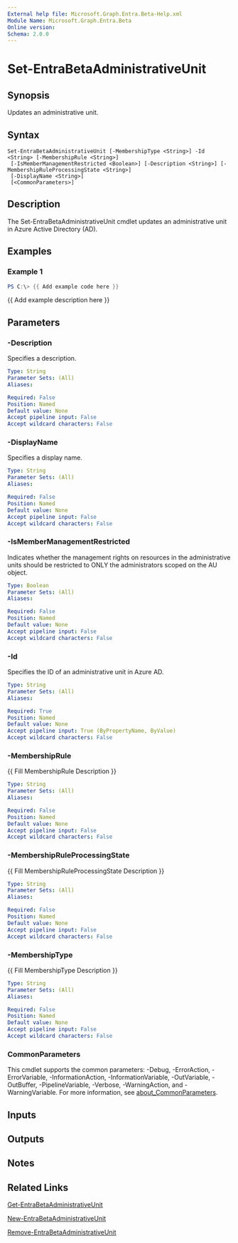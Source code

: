 ```yaml
---
External help file: Microsoft.Graph.Entra.Beta-Help.xml
Module Name: Microsoft.Graph.Entra.Beta
Online version:
Schema: 2.0.0
---
```


# Set-EntraBetaAdministrativeUnit

## Synopsis
Updates an administrative unit.

## Syntax

```
Set-EntraBetaAdministrativeUnit [-MembershipType <String>] -Id <String> [-MembershipRule <String>]
 [-IsMemberManagementRestricted <Boolean>] [-Description <String>] [-MembershipRuleProcessingState <String>]
 [-DisplayName <String>] 
 [<CommonParameters>]
```

## Description
The Set-EntraBetaAdministrativeUnit cmdlet updates an administrative unit in Azure Active Directory (AD).

## Examples

### Example 1
```powershell
PS C:\> {{ Add example code here }}
```

{{ Add example description here }}

## Parameters

### -Description
Specifies a description.

```yaml
Type: String
Parameter Sets: (All)
Aliases:

Required: False
Position: Named
Default value: None
Accept pipeline input: False
Accept wildcard characters: False
```

### -DisplayName
Specifies a display name.

```yaml
Type: String
Parameter Sets: (All)
Aliases:

Required: False
Position: Named
Default value: None
Accept pipeline input: False
Accept wildcard characters: False
```

### -IsMemberManagementRestricted
Indicates whether the management rights on resources in the administrative units should be restricted to ONLY the administrators scoped on the AU object.

```yaml
Type: Boolean
Parameter Sets: (All)
Aliases:

Required: False
Position: Named
Default value: None
Accept pipeline input: False
Accept wildcard characters: False
```



### -Id
Specifies the ID of an administrative unit in Azure AD.

```yaml
Type: String
Parameter Sets: (All)
Aliases:

Required: True
Position: Named
Default value: None
Accept pipeline input: True (ByPropertyName, ByValue)
Accept wildcard characters: False
```

### -MembershipRule
{{ Fill MembershipRule Description }}

```yaml
Type: String
Parameter Sets: (All)
Aliases:

Required: False
Position: Named
Default value: None
Accept pipeline input: False
Accept wildcard characters: False
```

### -MembershipRuleProcessingState
{{ Fill MembershipRuleProcessingState Description }}

```yaml
Type: String
Parameter Sets: (All)
Aliases:

Required: False
Position: Named
Default value: None
Accept pipeline input: False
Accept wildcard characters: False
```

### -MembershipType
{{ Fill MembershipType Description }}

```yaml
Type: String
Parameter Sets: (All)
Aliases:

Required: False
Position: Named
Default value: None
Accept pipeline input: False
Accept wildcard characters: False
```

### CommonParameters
This cmdlet supports the common parameters: -Debug, -ErrorAction, -ErrorVariable, -InformationAction, -InformationVariable, -OutVariable, -OutBuffer, -PipelineVariable, -Verbose, -WarningAction, and -WarningVariable. For more information, see [about_CommonParameters](https://go.microsoft.com/fwlink/?LinkID=113216).

## Inputs

## Outputs

## Notes

## Related Links

[Get-EntraBetaAdministrativeUnit]()

[New-EntraBetaAdministrativeUnit]()

[Remove-EntraBetaAdministrativeUnit]()
